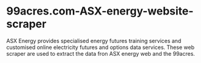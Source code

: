 # 99acres.com-ASX-energy-website-scraper
ASX Energy provides specialised energy futures training services and customised online electricity futures and options data services.
These web scraper are used to extract the data fron ASX energy web and the 99acres.
